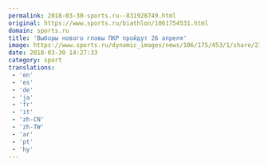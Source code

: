 ```yaml
---
permalink: 2018-03-30-sports.ru--831928749.html
original: https://www.sports.ru/biathlon/1061754531.html
domain: sports.ru
title: 'Выборы нового главы ПКР пройдут 26 апреля'
image: https://www.sports.ru/dynamic_images/news/106/175/453/1/share/219373.png
date: 2018-03-30 14:27:33
category: sport
translations: 
 - 'en'
 - 'es'
 - 'de'
 - 'ja'
 - 'fr'
 - 'it'
 - 'zh-CN'
 - 'zh-TW'
 - 'ar'
 - 'pt'
 - 'hy'
---
```


